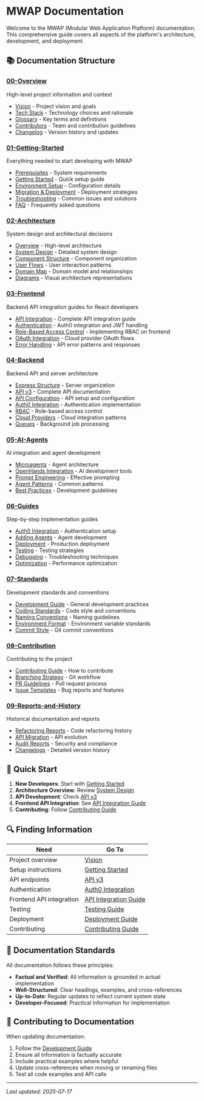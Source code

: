 # MWAP Documentation

Welcome to the MWAP (Modular Web Application Platform) documentation. This comprehensive guide covers all aspects of the platform's architecture, development, and deployment.

## 📚 Documentation Structure

### [00-Overview](./00-Overview/)
High-level project information and context
- [Vision](./00-Overview/vision.md) - Project vision and goals
- [Tech Stack](./00-Overview/tech-stack.md) - Technology choices and rationale
- [Glossary](./00-Overview/glossary.md) - Key terms and definitions
- [Contributors](./00-Overview/contributors.md) - Team and contribution guidelines
- [Changelog](./00-Overview/changelog.md) - Version history and updates

### [01-Getting-Started](./01-Getting-Started/)
Everything needed to start developing with MWAP
- [Prerequisites](./01-Getting-Started/prerequisites.md) - System requirements
- [Getting Started](./01-Getting-Started/getting-started.md) - Quick setup guide
- [Environment Setup](./01-Getting-Started/env-setup.md) - Configuration details
- [Migration & Deployment](./01-Getting-Started/migration-deployment-guide.md) - Deployment strategies
- [Troubleshooting](./01-Getting-Started/troubleshooting.md) - Common issues and solutions
- [FAQ](./01-Getting-Started/faq.md) - Frequently asked questions

### [02-Architecture](./02-Architecture/)
System design and architectural decisions
- [Overview](./02-Architecture/overview.md) - High-level architecture
- [System Design](./02-Architecture/system-design.md) - Detailed system design
- [Component Structure](./02-Architecture/component-structure.md) - Component organization
- [User Flows](./02-Architecture/user-flows.md) - User interaction patterns
- [Domain Map](./02-Architecture/v3-domainmap.md) - Domain model and relationships
- [Diagrams](./02-Architecture/diagrams/) - Visual architecture representations

### [03-Frontend](./03-Frontend/)
Backend API integration guides for React developers
- [API Integration](./03-Frontend/api-integration.md) - Complete API integration guide
- [Authentication](./03-Frontend/authentication.md) - Auth0 integration and JWT handling
- [Role-Based Access Control](./03-Frontend/rbac.md) - Implementing RBAC on frontend
- [OAuth Integration](./03-Frontend/oauth-integration.md) - Cloud provider OAuth flows
- [Error Handling](./03-Frontend/error-handling.md) - API error patterns and responses

### [04-Backend](./04-Backend/)
Backend API and server architecture
- [Express Structure](./04-Backend/express-structure.md) - Server organization
- [API v3](./04-Backend/API-v3.md) - Complete API documentation
- [API Configuration](./04-Backend/API-configuration.md) - API setup and configuration
- [Auth0 Integration](./04-Backend/auth0.md) - Authentication implementation
- [RBAC](./04-Backend/rbac.md) - Role-based access control
- [Cloud Providers](./04-Backend/cloud-providers.md) - Cloud integration patterns
- [Queues](./04-Backend/queues.md) - Background job processing

### [05-AI-Agents](./05-AI-Agents/)
AI integration and agent development
- [Microagents](./05-AI-Agents/microagents.md) - Agent architecture
- [OpenHands Integration](./05-AI-Agents/openhands-integration.md) - AI development tools
- [Prompt Engineering](./05-AI-Agents/prompt-engineering.md) - Effective prompting
- [Agent Patterns](./05-AI-Agents/agent-patterns.md) - Common patterns
- [Best Practices](./05-AI-Agents/best-practices.md) - Development guidelines

### [06-Guides](./06-Guides/)
Step-by-step implementation guides
- [Auth0 Integration](./06-Guides/how-to-integrate-auth0.md) - Authentication setup
- [Adding Agents](./06-Guides/how-to-add-agent.md) - Agent development
- [Deployment](./06-Guides/how-to-deploy.md) - Production deployment
- [Testing](./06-Guides/how-to-test.md) - Testing strategies
- [Debugging](./06-Guides/debugging.md) - Troubleshooting techniques
- [Optimization](./06-Guides/optimization-report.md) - Performance optimization

### [07-Standards](./07-Standards/)
Development standards and conventions
- [Development Guide](./07-Standards/development-guide.md) - General development practices
- [Coding Standards](./07-Standards/coding-standards.md) - Code style and conventions
- [Naming Conventions](./07-Standards/naming.md) - Naming guidelines
- [Environment Format](./07-Standards/.env-format.md) - Environment variable standards
- [Commit Style](./07-Standards/commit-style.md) - Git commit conventions

### [08-Contribution](./08-Contribution/)
Contributing to the project
- [Contributing Guide](./08-Contribution/contributing.md) - How to contribute
- [Branching Strategy](./08-Contribution/branching.md) - Git workflow
- [PR Guidelines](./08-Contribution/PR-guidelines.md) - Pull request process
- [Issue Templates](./08-Contribution/issue-template.md) - Bug reports and features

### [09-Reports-and-History](./09-Reports-and-History/)
Historical documentation and reports
- [Refactoring Reports](./09-Reports-and-History/refactoring/) - Code refactoring history
- [API Migration](./09-Reports-and-History/api-migration.md) - API evolution
- [Audit Reports](./09-Reports-and-History/audit-reports.md) - Security and compliance
- [Changelogs](./09-Reports-and-History/changelogs/) - Detailed version history

## 🚀 Quick Start

1. **New Developers**: Start with [Getting Started](./01-Getting-Started/getting-started.md)
2. **Architecture Overview**: Review [System Design](./02-Architecture/system-design.md)
3. **API Development**: Check [API v3](./04-Backend/API-v3.md)
4. **Frontend API Integration**: See [API Integration Guide](./03-Frontend/api-integration.md)
5. **Contributing**: Follow [Contributing Guide](./08-Contribution/contributing.md)

## 🔍 Finding Information

| Need | Go To |
|------|-------|
| Project overview | [Vision](./00-Overview/vision.md) |
| Setup instructions | [Getting Started](./01-Getting-Started/getting-started.md) |
| API endpoints | [API v3](./04-Backend/API-v3.md) |
| Authentication | [Auth0 Integration](./04-Backend/auth0.md) |
| Frontend API integration | [API Integration Guide](./03-Frontend/api-integration.md) |
| Testing | [Testing Guide](./06-Guides/how-to-test.md) |
| Deployment | [Deployment Guide](./06-Guides/how-to-deploy.md) |
| Contributing | [Contributing Guide](./08-Contribution/contributing.md) |

## 📝 Documentation Standards

All documentation follows these principles:
- **Factual and Verified**: All information is grounded in actual implementation
- **Well-Structured**: Clear headings, examples, and cross-references
- **Up-to-Date**: Regular updates to reflect current system state
- **Developer-Focused**: Practical information for implementation

## 🤝 Contributing to Documentation

When updating documentation:
1. Follow the [Development Guide](./07-Standards/development-guide.md)
2. Ensure all information is factually accurate
3. Include practical examples where helpful
4. Update cross-references when moving or renaming files
5. Test all code examples and API calls

---
*Last updated: 2025-07-17*